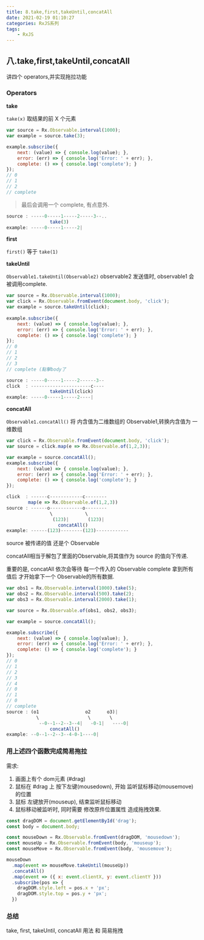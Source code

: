 ```yaml
---
title: 8.take,first,takeUntil,concatAll
date: 2021-02-19 01:10:27
categories: RxJS系列
tags: 
    - RxJS
---
```

## 八.take,first,takeUntil,concatAll

讲四个 operators,并实现拖拉功能

### Operators

**take**

`take(x)` 取结果的前 X 个元素

```js
var source = Rx.Observable.interval(1000);
var example = source.take(3);

example.subscribe({
    next: (value) => { console.log(value); },
    error: (err) => { console.log('Error: ' + err); },
    complete: () => { console.log('complete'); }
});
// 0
// 1
// 2
// complete
```
> 最后会调用一个 complete, 有点意外.
```js
source : -----0-----1-----2-----3--..
                take(3)
example: -----0-----1-----2|
```

**first**

`first()` 等于 `take(1)`

**takeUntil**

`Observable1.takeUntil(Observable2)` observable2 发送值时, observable1 会被调用complete.

```js
var source = Rx.Observable.interval(1000);
var click = Rx.Observable.fromEvent(document.body, 'click');
var example = source.takeUntil(click);     
   
example.subscribe({
    next: (value) => { console.log(value); },
    error: (err) => { console.log('Error: ' + err); },
    complete: () => { console.log('complete'); }
});
// 0
// 1
// 2
// 3
// complete (點擊body了

source : -----0-----1-----2------3--
click  : ----------------------c----
                takeUntil(click)
example: -----0-----1-----2----|
```

**concatAll**

`Observable1.concatAll()` 将 内含值为二维数组的 Observable1,转换内含值为 一维数组

```js
var click = Rx.Observable.fromEvent(document.body, 'click');
var source = click.map(e => Rx.Observable.of(1,2,3));

var example = source.concatAll();
example.subscribe({
    next: (value) => { console.log(value); },
    error: (err) => { console.log('Error: ' + err); },
    complete: () => { console.log('complete'); }
});

click  : ------c------------c--------
        map(e => Rx.Observable.of(1,2,3))
source : ------o------------o--------
                \            \
                 (123)|       (123)|
                   concatAll()
example: ------(123)--------(123)------------
```

source 被传递的值 还是个 Observable

concatAll相当于解包了里面的Observable,将其值作为 source 的值向下传递.

重要的是,
concatAll 依次会等待 每一个传入的 Observable complete 拿到所有值后 才开始拿下一个 Observable的所有数据.

```js
var obs1 = Rx.Observable.interval(1000).take(5);
var obs2 = Rx.Observable.interval(500).take(2);
var obs3 = Rx.Observable.interval(2000).take(1);

var source = Rx.Observable.of(obs1, obs2, obs3);

var example = source.concatAll();

example.subscribe({
    next: (value) => { console.log(value); },
    error: (err) => { console.log('Error: ' + err); },
    complete: () => { console.log('complete'); }
});
// 0
// 1
// 2
// 3
// 4
// 0
// 1
// 0
// complete
source : (o1                 o2      o3)|
           \                  \       \
            --0--1--2--3--4|   -0-1|   ----0|
                concatAll()        
example: --0--1--2--3--4-0-1----0|
```

### 用上述四个函数完成简易拖拉

需求:
1. 画面上有个 dom元素 (#drag)
2. 鼠标在 #drag 上 按下左键(mousedown), 开始 监听鼠标移动(mousemove) 的位置
3. 鼠标 左键放开(mouseup), 结束监听鼠标移动
4. 鼠标移动被监听时, 同时需要 修改原件位置属性 造成拖拽效果.

```js
const dragDOM = document.getElementById('drag');
const body = document.body;

const mouseDown = Rx.Observable.fromEvent(dragDOM, 'mousedown');
const mouseUp = Rx.Observable.fromEvent(body, 'mouseup');
const mouseMove = Rx.Observable.fromEvent(body, 'mousemove');

mouseDown
  .map(event => mouseMove.takeUntil(mouseUp))
  .concatAll()
  .map(event => ({ x: event.clientX, y: event.clientY }))
  .subscribe(pos => {
  	dragDOM.style.left = pos.x + 'px';
    dragDOM.style.top = pos.y + 'px';
  })
```

### 总结

take, first, takeUntil, concatAll 用法 和 简易拖拽